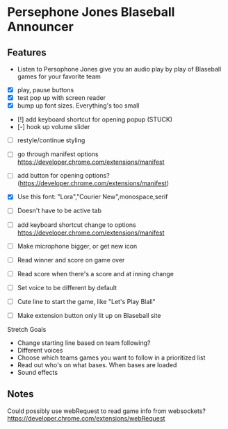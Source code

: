 # Persephone Jones Blaseball Announcer

## Features

- Listen to Persophone Jones give you an audio play by play of Blaseball games for your favorite team

- [x] play, pause buttons
- [x] test pop up with screen reader
- [x] bump up font sizes. Everything's too small
- [!] add keyboard shortcut for opening popup (STUCK)
- [-] hook up volume slider
- [ ] restyle/continue styling
- [ ] go through manifest options https://developer.chrome.com/extensions/manifest
- [ ] add button for opening options? (https://developer.chrome.com/extensions/manifest)

- [x] Use this font: "Lora","Courier New",monospace,serif
- [ ] Doesn't have to be active tab

- [ ] add keyboard shortcut change to options https://developer.chrome.com/extensions/manifest
- [ ] Make microphone bigger, or get new icon
- [ ] Read winner and score on game over
- [ ] Read score when there's a score and at inning change
- [ ] Set voice to be different by default
- [ ] Cute line to start the game, like "Let's Play Blall"
- [ ] Make extension button only lit up on Blaseball site

Stretch Goals

- Change starting line based on team following?
- Different voices
- Choose which teams games you want to follow in a prioritized list
- Read out who's on what bases. When bases are loaded
- Sound effects

## Notes

Could possibly use webRequest to read game info from websockets? https://developer.chrome.com/extensions/webRequest
